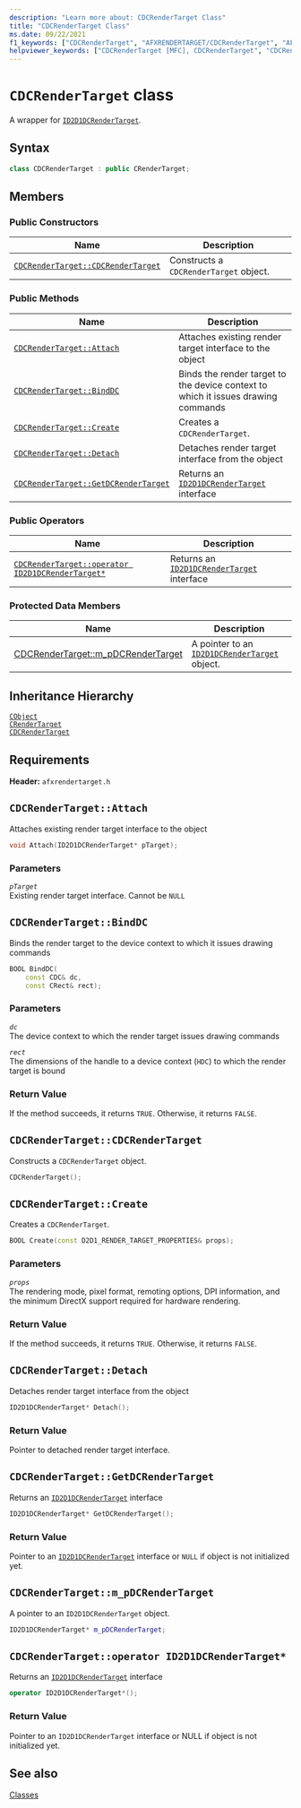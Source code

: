 ```yaml
---
description: "Learn more about: CDCRenderTarget Class"
title: "CDCRenderTarget Class"
ms.date: 09/22/2021
f1_keywords: ["CDCRenderTarget", "AFXRENDERTARGET/CDCRenderTarget", "AFXRENDERTARGET/CDCRenderTarget::CDCRenderTarget", "AFXRENDERTARGET/CDCRenderTarget::Attach", "AFXRENDERTARGET/CDCRenderTarget::BindDC", "AFXRENDERTARGET/CDCRenderTarget::Create", "AFXRENDERTARGET/CDCRenderTarget::Detach", "AFXRENDERTARGET/CDCRenderTarget::GetDCRenderTarget", "AFXRENDERTARGET/CDCRenderTarget::m_pDCRenderTarget"]
helpviewer_keywords: ["CDCRenderTarget [MFC], CDCRenderTarget", "CDCRenderTarget [MFC], Attach", "CDCRenderTarget [MFC], BindDC", "CDCRenderTarget [MFC], Create", "CDCRenderTarget [MFC], Detach", "CDCRenderTarget [MFC], GetDCRenderTarget", "CDCRenderTarget [MFC], m_pDCRenderTarget"]
---
```

# `CDCRenderTarget` class

A wrapper for [`ID2D1DCRenderTarget`](https://docs.microsoft.com/windows/win32/api/d2d1/nn-d2d1-id2d1dcrendertarget).

## Syntax

```cpp
class CDCRenderTarget : public CRenderTarget;
```

## Members

### Public Constructors

|Name|Description|
|----------|-----------------|
|[`CDCRenderTarget::CDCRenderTarget`](#cdcrendertarget)|Constructs a `CDCRenderTarget` object.|

### Public Methods

|Name|Description|
|----------|-----------------|
|[`CDCRenderTarget::Attach`](#attach)|Attaches existing render target interface to the object|
|[`CDCRenderTarget::BindDC`](#binddc)|Binds the render target to the device context to which it issues drawing commands|
|[`CDCRenderTarget::Create`](#create)|Creates a `CDCRenderTarget`.|
|[`CDCRenderTarget::Detach`](#detach)|Detaches render target interface from the object|
|[`CDCRenderTarget::GetDCRenderTarget`](#getdcrendertarget)|Returns an [`ID2D1DCRenderTarget`](https://docs.microsoft.com/windows/win32/api/d2d1/nn-d2d1-id2d1dcrendertarget) interface|

### Public Operators

|Name|Description|
|----------|-----------------|
|[`CDCRenderTarget::operator ID2D1DCRenderTarget*`](#operator_id2d1dcrendertarget_star)|Returns an [`ID2D1DCRenderTarget`](https://docs.microsoft.com/windows/win32/api/d2d1/nn-d2d1-id2d1dcrendertarget) interface|

### Protected Data Members

|Name|Description|
|----------|-----------------|
|[CDCRenderTarget::m_pDCRenderTarget](#m_pdcrendertarget)|A pointer to an [`ID2D1DCRenderTarget`](https://docs.microsoft.com/windows/win32/api/d2d1/nn-d2d1-id2d1dcrendertarget) object.|

## Inheritance Hierarchy

[`CObject`](../../mfc/reference/cobject-class.md)\
[`CRenderTarget`](../../mfc/reference/crendertarget-class.md)\
[`CDCRenderTarget`](../../mfc/reference/cdcrendertarget-class.md)

## Requirements

**Header:** `afxrendertarget.h`

## <a name="attach"></a> `CDCRenderTarget::Attach`

Attaches existing render target interface to the object

```cpp
void Attach(ID2D1DCRenderTarget* pTarget);
```

### Parameters

*`pTarget`*\
Existing render target interface. Cannot be `NULL`

## <a name="binddc"></a> `CDCRenderTarget::BindDC`

Binds the render target to the device context to which it issues drawing commands

```cpp
BOOL BindDC(
    const CDC& dc,
    const CRect& rect);
```

### Parameters

*`dc`*\
The device context to which the render target issues drawing commands

*`rect`*\
The dimensions of the handle to a device context (`HDC`) to which the render target is bound

### Return Value

If the method succeeds, it returns `TRUE`. Otherwise, it returns `FALSE`.

## <a name="cdcrendertarget"></a> `CDCRenderTarget::CDCRenderTarget`

Constructs a `CDCRenderTarget` object.

```cpp
CDCRenderTarget();
```

## <a name="create"></a> `CDCRenderTarget::Create`

Creates a `CDCRenderTarget`.

```cpp
BOOL Create(const D2D1_RENDER_TARGET_PROPERTIES& props);
```

### Parameters

*`props`*\
The rendering mode, pixel format, remoting options, DPI information, and the minimum DirectX support required for hardware rendering.

### Return Value

If the method succeeds, it returns `TRUE`. Otherwise, it returns `FALSE`.

## <a name="detach"></a> `CDCRenderTarget::Detach`

Detaches render target interface from the object

```cpp
ID2D1DCRenderTarget* Detach();
```

### Return Value

Pointer to detached render target interface.

## <a name="getdcrendertarget"></a> `CDCRenderTarget::GetDCRenderTarget`

Returns an [`ID2D1DCRenderTarget`](https://docs.microsoft.com/windows/win32/api/d2d1/nn-d2d1-id2d1dcrendertarget) interface

```cpp
ID2D1DCRenderTarget* GetDCRenderTarget();
```

### Return Value

Pointer to an [`ID2D1DCRenderTarget`](https://docs.microsoft.com/windows/win32/api/d2d1/nn-d2d1-id2d1dcrendertarget) interface or `NULL` if object is not initialized yet.

## <a name="m_pdcrendertarget"></a> `CDCRenderTarget::m_pDCRenderTarget`

A pointer to an `ID2D1DCRenderTarget` object.

```cpp
ID2D1DCRenderTarget* m_pDCRenderTarget;
```

## <a name="operator_id2d1dcrendertarget_star"></a> `CDCRenderTarget::operator ID2D1DCRenderTarget*`

Returns an [`ID2D1DCRenderTarget`](https://docs.microsoft.com/windows/win32/api/d2d1/nn-d2d1-id2d1dcrendertarget) interface

```cpp
operator ID2D1DCRenderTarget*();
```

### Return Value

Pointer to an `ID2D1DCRenderTarget` interface or NULL if object is not initialized yet.

## See also

[Classes](../../mfc/reference/mfc-classes.md)
